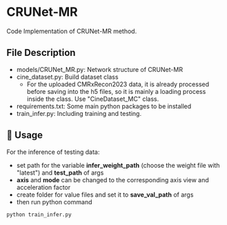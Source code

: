 # CRUNet-MR

Code Implementation of CRUNet-MR method.

## File Description

- models/CRUNet_MR.py: Network structure of CRUNet-MR
- cine_dataset.py: Build dataset class 
   * For the uploaded CMRxRecon2023 data, it is already processed before saving into the h5 files, so it is mainly a loading process inside the class. Use "CineDataset_MC" class.
- requirements.txt: Some main python packages to be installed
- train_infer.py: Including training and testing.

## 🔨 Usage

For the inference of testing data: 
- set path for the variable **infer_weight_path** (choose the weight file with "latest") and **test_path** of args 
- **axis** and **mode** can be changed to the corresponding axis view and acceleration factor
- create folder for value files and set it to **save_val_path** of args
- then run python command
```
python train_infer.py
```
